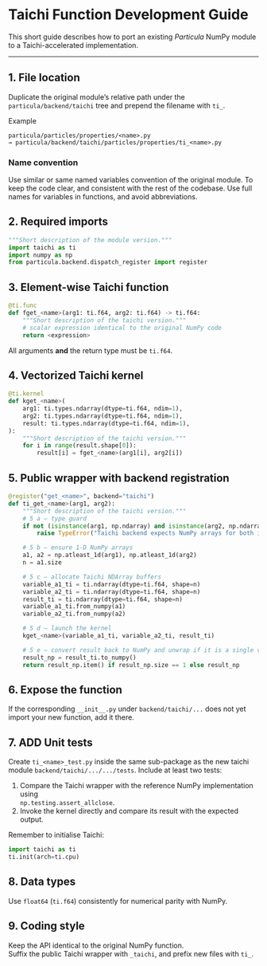 # Taichi Function Development Guide

This short guide describes how to port an existing *Particula* NumPy module to
a Taichi-accelerated implementation.  

---

## 1.  File location
Duplicate the original module’s relative path under the `particula/backend/taichi` tree and
prepend the filename with `ti_`.

Example  
```
particula/particles/properties/<name>.py
→ particula/backend/taichi/particles/properties/ti_<name>.py
```

### Name convention

Use similar or same named variables convention of the original module.
To keep the code clear, and consistent with the rest of the codebase.
Use full names for variables in functions, and avoid abbreviations.

## 2.  Required imports
```python
"""Short description of the module version."""
import taichi as ti
import numpy as np
from particula.backend.dispatch_register import register
```

## 3.  Element-wise Taichi function
```python
@ti.func
def fget_<name>(arg1: ti.f64, arg2: ti.f64) -> ti.f64:
    """Short description of the taichi version."""
    # scalar expression identical to the original NumPy code
    return <expression>
```
All arguments **and** the return type must be `ti.f64`.

## 4.  Vectorized Taichi kernel
```python
@ti.kernel
def kget_<name>(
    arg1: ti.types.ndarray(dtype=ti.f64, ndim=1),
    arg2: ti.types.ndarray(dtype=ti.f64, ndim=1),
    result: ti.types.ndarray(dtype=ti.f64, ndim=1),
):
    """Short description of the taichi version."""
    for i in range(result.shape[0]):
        result[i] = fget_<name>(arg1[i], arg2[i])
```

## 5.  Public wrapper with backend registration
```python
@register("get_<name>", backend="taichi")
def ti_get_<name>(arg1, arg2):
    """Short description of the taichi version."""
    # 5 a – type guard
    if not (isinstance(arg1, np.ndarray) and isinstance(arg2, np.ndarray)):
        raise TypeError("Taichi backend expects NumPy arrays for both inputs.")

    # 5 b – ensure 1-D NumPy arrays
    a1, a2 = np.atleast_1d(arg1), np.atleast_1d(arg2)
    n = a1.size

    # 5 c – allocate Taichi NDArray buffers
    variable_a1_ti = ti.ndarray(dtype=ti.f64, shape=n)
    variable_a2_ti = ti.ndarray(dtype=ti.f64, shape=n)
    result_ti = ti.ndarray(dtype=ti.f64, shape=n)
    variable_a1_ti.from_numpy(a1)
    variable_a2_ti.from_numpy(a2)

    # 5 d – launch the kernel
    kget_<name>(variable_a1_ti, variable_a2_ti, result_ti)

    # 5 e – convert result back to NumPy and unwrap if it is a single value
    result_np = result_ti.to_numpy()
    return result_np.item() if result_np.size == 1 else result_np
```

## 6.  Expose the function
If the corresponding `__init__.py` under `backend/taichi/...` does not yet
import your new function, add it there.

## 7.  ADD Unit tests
Create `ti_<name>_test.py` inside the same sub-package as the new taichi module `backend/taichi/.../.../tests`. Include at least two tests:

1. Compare the Taichi wrapper with the reference NumPy implementation using  
   `np.testing.assert_allclose`.
2. Invoke the kernel directly and compare its result with the expected output.

Remember to initialise Taichi:
```python
import taichi as ti
ti.init(arch=ti.cpu)
```

## 8.  Data types
Use `float64` (`ti.f64`) consistently for numerical parity with NumPy.

## 9.  Coding style
Keep the API identical to the original NumPy function.  
Suffix the public Taichi wrapper with `_taichi`, and prefix new files with
`ti_`.
